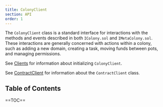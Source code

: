 ```yaml
---
title: ColonyClient
section: API
order: 1
---
```


The `ColonyClient` class is a standard interface for interactions with the methods and events described in both `IColony.sol` and `IMetaColony.sol`. These interactions are generally concerned with actions within a colony, such as adding a new domain, creating a task, moving funds between pots, and managing permissions.

See [Clients](/colonyjs/components-clients) for information about initializing `ColonyClient`.

See [ContractClient](/colonyjs/api-contractclient) for information about the `ContractClient` class.

## Table of Contents

==TOC==
